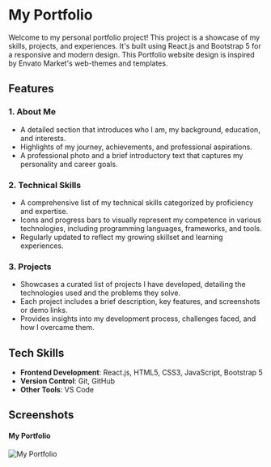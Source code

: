 # My Portfolio

Welcome to my personal portfolio project! This project is a showcase of my skills, projects, and experiences. It's built using React.js and Bootstrap 5 for a responsive and modern design. This Portfolio website design is inspired by Envato Market's web-themes and templates.

## Features

### 1. About Me

- A detailed section that introduces who I am, my background, education, and interests.
- Highlights of my journey, achievements, and professional aspirations.
- A professional photo and a brief introductory text that captures my personality and career goals.

### 2. Technical Skills

- A comprehensive list of my technical skills categorized by proficiency and expertise.
- Icons and progress bars to visually represent my competence in various technologies, including programming languages, frameworks, and tools.
- Regularly updated to reflect my growing skillset and learning experiences.

### 3. Projects

- Showcases a curated list of projects I have developed, detailing the technologies used and the problems they solve.
- Each project includes a brief description, key features, and screenshots or demo links.
- Provides insights into my development process, challenges faced, and how I overcame them.


## Tech Skills

- **Frontend Development**: React.js, HTML5, CSS3, JavaScript, Bootstrap 5
- **Version Control**: Git, GitHub
- **Other Tools**: VS Code

## Screenshots

#### My Portfolio

![My Portfolio](https://res.cloudinary.com/dciyhg0ue/image/upload/v1716269828/gitImage/bprrh07dfgcaifx34hhn.png)
